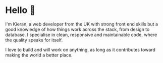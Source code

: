 <h1>Hello 👋</h1>

I'm Kieran, a web developer from the UK with strong front end skills but a good knowledge of how things work across the stack, from design to database. I specialise in clean, responsive and maintainable code, where the quality speaks for itself.

I love to build and will work on anything, as long as it contributes toward making the world a better place.
